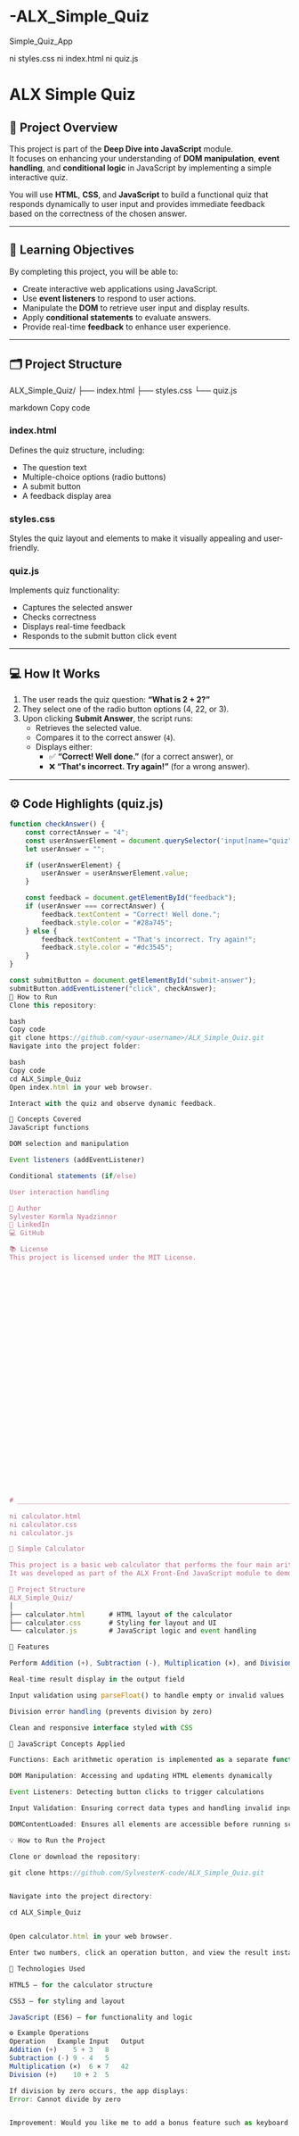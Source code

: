 # -ALX_Simple_Quiz
 Simple_Quiz_App



ni styles.css
ni index.html
ni quiz.js


# ALX Simple Quiz

## 📝 Project Overview

This project is part of the **Deep Dive into JavaScript** module.  
It focuses on enhancing your understanding of **DOM manipulation**, **event handling**, and **conditional logic** in JavaScript by implementing a simple interactive quiz.

You will use **HTML**, **CSS**, and **JavaScript** to build a functional quiz that responds dynamically to user input and provides immediate feedback based on the correctness of the chosen answer.

---

## 🎯 Learning Objectives

By completing this project, you will be able to:

- Create interactive web applications using JavaScript.
- Use **event listeners** to respond to user actions.
- Manipulate the **DOM** to retrieve user input and display results.
- Apply **conditional statements** to evaluate answers.
- Provide real-time **feedback** to enhance user experience.

---

## 🗂️ Project Structure

ALX_Simple_Quiz/
├── index.html
├── styles.css
└── quiz.js

markdown
Copy code

### **index.html**
Defines the quiz structure, including:
- The question text
- Multiple-choice options (radio buttons)
- A submit button
- A feedback display area

### **styles.css**
Styles the quiz layout and elements to make it visually appealing and user-friendly.

### **quiz.js**
Implements quiz functionality:
- Captures the selected answer
- Checks correctness
- Displays real-time feedback
- Responds to the submit button click event

---

## 💻 How It Works

1. The user reads the quiz question: **“What is 2 + 2?”**  
2. They select one of the radio button options (4, 22, or 3).
3. Upon clicking **Submit Answer**, the script runs:
   - Retrieves the selected value.
   - Compares it to the correct answer (`4`).
   - Displays either:
     - ✅ **“Correct! Well done.”** (for a correct answer), or  
     - ❌ **“That's incorrect. Try again!”** (for a wrong answer).

---

## ⚙️ Code Highlights (quiz.js)

```js
function checkAnswer() {
    const correctAnswer = "4";
    const userAnswerElement = document.querySelector('input[name="quiz"]:checked');
    let userAnswer = "";

    if (userAnswerElement) {
        userAnswer = userAnswerElement.value;
    }

    const feedback = document.getElementById("feedback");
    if (userAnswer === correctAnswer) {
        feedback.textContent = "Correct! Well done.";
        feedback.style.color = "#28a745";
    } else {
        feedback.textContent = "That's incorrect. Try again!";
        feedback.style.color = "#dc3545";
    }
}

const submitButton = document.getElementById("submit-answer");
submitButton.addEventListener("click", checkAnswer);
🚀 How to Run
Clone this repository:

bash
Copy code
git clone https://github.com/<your-username>/ALX_Simple_Quiz.git
Navigate into the project folder:

bash
Copy code
cd ALX_Simple_Quiz
Open index.html in your web browser.

Interact with the quiz and observe dynamic feedback.

🧠 Concepts Covered
JavaScript functions

DOM selection and manipulation

Event listeners (addEventListener)

Conditional statements (if/else)

User interaction handling

🏁 Author
Sylvester Kormla Nyadzinnor
📧 LinkedIn
💻 GitHub

📚 License
This project is licensed under the MIT License.






























# ____________________________________________________________________________________________________________

ni calculator.html
ni calculator.css
ni calculator.js

🧮 Simple Calculator

This project is a basic web calculator that performs the four main arithmetic operations — addition, subtraction, multiplication, and division.
It was developed as part of the ALX Front-End JavaScript module to demonstrate fundamental skills in HTML, CSS, and JavaScript DOM manipulation.

📂 Project Structure
ALX_Simple_Quiz/
│
├── calculator.html      # HTML layout of the calculator
├── calculator.css       # Styling for layout and UI
└── calculator.js        # JavaScript logic and event handling

🚀 Features

Perform Addition (+), Subtraction (-), Multiplication (×), and Division (÷)

Real-time result display in the output field

Input validation using parseFloat() to handle empty or invalid values

Division error handling (prevents division by zero)

Clean and responsive interface styled with CSS

🧠 JavaScript Concepts Applied

Functions: Each arithmetic operation is implemented as a separate function

DOM Manipulation: Accessing and updating HTML elements dynamically

Event Listeners: Detecting button clicks to trigger calculations

Input Validation: Ensuring correct data types and handling invalid input

DOMContentLoaded: Ensures all elements are accessible before running scripts

💡 How to Run the Project

Clone or download the repository:

git clone https://github.com/SylvesterK-code/ALX_Simple_Quiz.git


Navigate into the project directory:

cd ALX_Simple_Quiz


Open calculator.html in your web browser.

Enter two numbers, click an operation button, and view the result instantly.

🧰 Technologies Used

HTML5 – for the calculator structure

CSS3 – for styling and layout

JavaScript (ES6) – for functionality and logic

⚙️ Example Operations
Operation	Example Input	Output
Addition (+)	5 + 3	8
Subtraction (-)	9 - 4	5
Multiplication (×)	6 × 7	42
Division (÷)	10 ÷ 2	5

If division by zero occurs, the app displays:
Error: Cannot divide by zero


Improvement: Would you like me to add a bonus feature such as keyboard input support or a clear/reset button next?